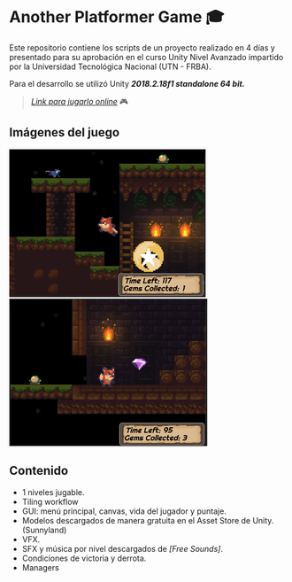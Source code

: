 # Another Platformer Game :mortar_board:

Este repositorio contiene los scripts de un proyecto realizado en 4 días y presentado para su aprobación en el curso Unity Nivel Avanzado impartido por la Universidad Tecnológica Nacional (UTN - FRBA).

Para el desarrollo se utilizó Unity **_2018.2.18f1 standalone 64 bit._**

> *[Link para jugarlo online](https://nj747.itch.io/anotherplatformgame)* :video_game:

## Imágenes del juego

![Alt Text](https://github.com/Nj747/Unity-Proyecto-Nivel-Avanzado/blob/master/img1.png)
![Alt Text](https://github.com/Nj747/Unity-Proyecto-Nivel-Avanzado/blob/master/img2.png)

## Contenido 
* 1 niveles jugable. 
* Tiling workflow
* GUI: menú principal, canvas, vida del jugador y puntaje.  
* Modelos descargados de manera gratuita en el Asset Store de Unity. (Sunnyland)
* VFX.
* SFX y música por nivel descargados de *[Free Sounds]*.
* Condiciones de victoria y derrota.
* Managers


